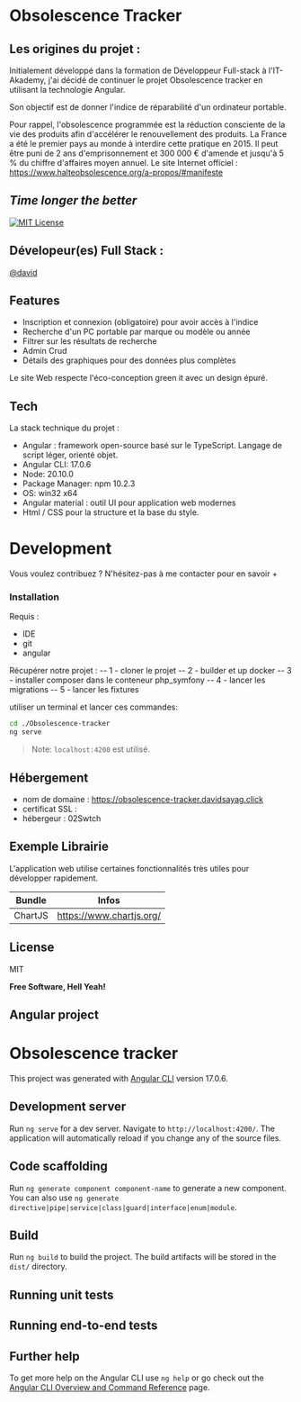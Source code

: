 #  Obsolescence Tracker

## Les origines du projet :
Initialement développé dans la formation de Développeur Full-stack à l'IT-Akademy, j'ai décidé de continuer le projet Obsolescence tracker en utilisant la technologie Angular.

Son objectif est de donner l'indice de réparabilité d'un ordinateur portable.

Pour rappel, l'obsolescence programmée est la réduction consciente de la vie des produits afin d'accélérer le renouvellement des produits. La France a été le premier pays au monde à interdire cette pratique en 2015. Il peut être puni de 2 ans d'emprisonnement et 300 000 € d'amende et jusqu'à 5 % du chiffre d'affaires moyen annuel.
Le site Internet officiel : https://www.halteobsolescence.org/a-propos/#manifeste

## _Time longer the better_
[![MIT License](https://img.shields.io/badge/License-MIT-green.svg)](https://choosealicense.com/licenses/mit/)

## Dévelopeur(es) Full Stack :
[@david](https://www.github.com/dsayag)

## Features
- Inscription et connexion (obligatoire) pour avoir accès à l'indice
- Recherche d'un PC portable par marque ou modèle ou année
- Filtrer sur les résultats de recherche
- Admin Crud 
- Détails des graphiques pour des données plus complètes

Le site Web respecte l'éco-conception green it avec un design épuré.

## Tech

La stack technique du projet :

- Angular : framework open-source basé sur le TypeScript. Langage de script léger, orienté objet.
- Angular CLI: 17.0.6
- Node: 20.10.0
- Package Manager: npm 10.2.3
- OS: win32 x64
- Angular material : outil UI pour application web modernes
- Html / CSS pour la structure et la base du style.

# Development

Vous voulez contribuez ? N'hésitez-pas à me contacter pour en savoir +

### Installation
Requis :
- IDE
- git
- angular

Récupérer notre projet : 
   -- 1 - cloner le projet
   -- 2 - builder et up docker
   -- 3 - installer composer dans le conteneur php_symfony
   -- 4 - lancer les migrations
   -- 5 - lancer les fixtures

utiliser un terminal et lancer ces commandes:
```sh
cd ./Obsolescence-tracker
ng serve
```

> Note: `localhost:4200` est utilisé.


## Hébergement
- nom de domaine : https://obsolescence-tracker.davidsayag.click
- certificat SSL : 
- hébergeur : 02Swtch

## Exemple Librairie

L'application web utilise certaines fonctionnalités très utiles pour développer rapidement.

| Bundle | Infos |
| ------ | ------ |
| ChartJS | https://www.chartjs.org/ |

## License

MIT

**Free Software, Hell Yeah!**

## Angular project

# Obsolescence tracker

This project was generated with [Angular CLI](https://github.com/angular/angular-cli) version 17.0.6.

## Development server

Run `ng serve` for a dev server. Navigate to `http://localhost:4200/`. The application will automatically reload if you change any of the source files.

## Code scaffolding

Run `ng generate component component-name` to generate a new component. You can also use `ng generate directive|pipe|service|class|guard|interface|enum|module`.

## Build

Run `ng build` to build the project. The build artifacts will be stored in the `dist/` directory.

## Running unit tests

<!-- Run `ng test` to execute the unit tests via [Karma](https://karma-runner.github.io). -->

## Running end-to-end tests

<!-- Run `ng e2e` to execute the end-to-end tests via a platform of your choice. To use this command, you need to first add a package that implements end-to-end testing capabilities. -->

## Further help

To get more help on the Angular CLI use `ng help` or go check out the [Angular CLI Overview and Command Reference](https://angular.io/cli) page.